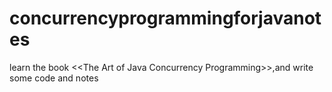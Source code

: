 # concurrencyprogrammingforjavanotes
learn the book &lt;&lt;The Art of Java Concurrency Programming>>,and write some code and notes
